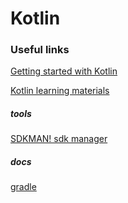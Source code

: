 # Kotlin

### Useful links

[Getting started with Kotlin](https://kotlinlang.org/docs/getting-started.html)

[Kotlin learning materials](https://kotlinlang.org/docs/learning-materials-overview.html)

##### tools

[SDKMAN! sdk manager](https://sdkman.io/)

##### docs

[gradle](https://gradle.org/)

